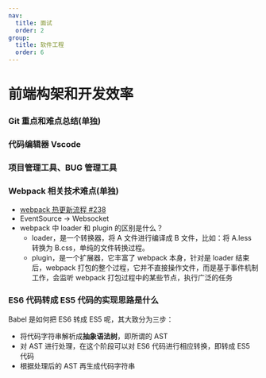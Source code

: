 ```yaml
---
nav:
  title: 面试
  order: 2
group:
  title: 软件工程
  order: 6
---
```


# 前端构架和开发效率

### Git 重点和难点总结(单独)

### 代码编辑器 Vscode

### 项目管理工具、BUG 管理工具

### Webpack 相关技术难点(单独)

- [webpack 热更新流程 #238](https://github.com/kaola-fed/blog/issues/238)
- EventSource → Websocket
- webpack 中 loader 和 plugin 的区别是什么？
  - loader，是一个转换器，将 A 文件进行编译成 B 文件，比如：将 A.less 转换为 B.css，单纯的文件转换过程。
  - plugin，是一个扩展器，它丰富了 webpack 本身，针对是 loader 结束后，webpack 打包的整个过程，它并不直接操作文件，而是基于事件机制工作，会监听 webpack 打包过程中的某些节点，执行广泛的任务

### ES6 代码转成 ES5 代码的实现思路是什么

Babel 是如何把 ES6 转成 ES5 呢，其大致分为三步：

- 将代码字符串解析成**抽象语法树**，即所谓的 AST
- 对 AST 进行处理，在这个阶段可以对 ES6 代码进行相应转换，即转成 ES5 代码
- 根据处理后的 AST 再生成代码字符串
